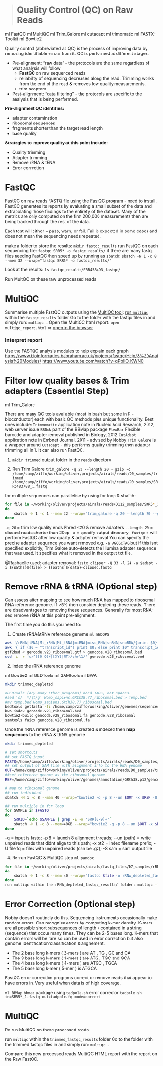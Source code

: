 > # Quality Control (QC) on Raw Reads

ml FastQC
ml MultiQC
ml Trim_Galore
ml cutadapt
ml trimomatic
ml FASTX-Toolkit
ml Bowtie2

Quality control (abbreviated as QC) is the process of improving data by removing identifiable errors from it. QC is performed at different stages:
- Pre-alignment: “raw data” - the protocols are the same regardless of what analysis will follow
	- **FastQC** on raw sequenced reads
	- reliability of sequencing decreases along the read. Trimming works from the end of the read & removes low quality measurements.
	- trim adapters
- Post-alignment: “data filtering” - the protocols are specific to the analysis that is being performed.

**Pre-alignment QC identifies:**
- adapter contamination
- ribosomal sequences
- fragments shorter than the target read length
- base quality

**Strategies to improve quality at this point include:**
- Quality trimming
- Adapter trimming
- Remove rRNA & tRNA
- Error correction

# FastQC

FastQC on raw reads FASTQ file using the [FastQC program](http://www.bioinformatics.babraham.ac.uk/projects/fastqc/) - need to install. FastQC generates its reports by evaluating a small subset of the data and extrapolating those findings to the entirety of the dataset. Many of the metrics are only computed on the first 200,000 measurements then are being tracked through the rest of the data.

Each test will either = pass; warn; or fail. Fail is expected in some cases and does not mean the sequencing needs repeated.
 
make a folder to store the results: `mkdir fastqc_results`
run FastQC on each sequencing file: `fastqc SRR5* -o fastqc_results/`
if there are many fastq files needing FastQC then speed up by running as `sbatch`: `sbatch -N 1 -c 8 --mem 32 --wrap="fastqc SRR5* -o fastqc_results/"`

Look at the results: `ls fastqc_results/ERR458493_fastqc/`

Run MultQC on these raw unprocessed reads

# MultiQC

Summarise multiple FastQC outputs using the [MultiQC tool](http://multiqc.info/):
[run `multiqc`](http://multiqc.info/docs/#running-multiqc) within the `fastqc_results` folder
Go to the folder with the fastqc files in and simply run: `multiqc .`
Open the MultiQC html report: `open multiqc_report.html` or [open in the browser](https://multiqc.info/docs/#using-multiqc-reports)

### Interpret report

Use the FASTQC analysis modules to help explain each graph
https://www.bioinformatics.babraham.ac.uk/projects/fastqc/Help/3%20Analysis%20Modules/
https://www.youtube.com/watch?v=qPbIlO_KWN0

# Filter low quality bases & Trim adapters (Essential Step)
ml Trim_Galore

There are many QC tools available (most in bash but some in R - bioconductor) each with basic QC methods plus unique functionality. Best ones include:
`Trimmomatic`  application note in Nucleic Acid Research, 2012, web server issue
`BBDuk` part of the BBMap package
`FlexBar` Flexible barcode and adapter removal  published in Biology, 2012
`CutAdapt`  application note in Embnet Journal, 2011 - advised by Nobby
`Trim Galore` is a wrapper around `Cutadapt` - this performs quality trimming then adaptor trimming all in 1. It can also run FastQC.

1. `mkdir trimmed` output folder in the `reads` directory

2. Run Trim Galore 
`trim_galore -q 20 --length 20 --gzip -o /home/camp/ziffo/working/oliver/projects/airals/reads/D0_samples/trimmed /home/camp/ziffo/working/oliver/projects/airals/reads/D0_samples/SRR5483788_1.fastq`

for multiple sequences can parallelise by using for loop & sbatch:
```bash
for file in ~/working/oliver/projects/airals/reads/D112_samples/SRR5*_1.fastq
do
	sbatch -N 1 -c 1 --mem 32 --wrap="trim_galore -q 20 --length 20 --gzip -fastqc -o /home/camp/ziffo/working/oliver/projects/airals/reads/D112_samples/trimmed $file";
done
```

`-q 20` = trim low quality ends Phred <20 & remove adapters
`--length 20` = discard reads shorter than 20bp
`-o` = specify output directory
`-fastqc` = will perform FastQC after low quality & adapter removal
You can specify the precise adapter sequence you want removed e.g. `-a AGCGCTAG` but if this isnt specified explicitly, Trim Galore auto-detects the Illumina adapter sequence that was used. It specifies what it removed in the output txt file.

@Raphaelle used:
adapter removal: `fastx_clipper -Q 33 -l 24 -a $adapt -i ${paths}${file} > ${paths}${data}-clipped.fastq`

# Remove rRNA & tRNA (Optional step)
Can assess after mapping to see how much RNA has mapped to ribosomal RNA reference genome. If >5% then consider depleting these reads. 
There are disadvantages to removing these sequences. Generally for most RNA-seq remove rRNA at this point pre-alignment.

The first time you do this you need to:
1. Create rRNA&tRNA reference genome
`ml BEDOPS`
```bash
awk '/rRNA|tRNA|Mt_rRNA|Mt_tRNA|miRNA|misc_RNA|snRNA|snoRNA/{print $0}' gencode.v28.primary_assembly.annotation.gtf > temp.gtf
awk '{ if ($0 ~ "transcript_id") print $0; else print $0" transcript_id \"\";"; }' temp.gtf > gencode.v28_ribosomal.gtf
gtf2bed < gencode.v28_ribosomal.gtf > gencode.v28_ribosomal.bed
sed -i -r 's/^([0-9]+|[XY]|MT)/chr\1/' gencode.v28_ribosomal.bed
```

2. Index the rRNA reference genome

ml Bowtie2
ml BEDTools
ml SAMtools
ml BWA

```bash
mkdir trimmed_depleted 

#BEDTools (any many other programs) need TABS, not spaces.
#sed 's/  */\t/g' Homo_sapiens.GRCh38.77_ribosomal.bed > temp.bed
#mv temp.bed Homo_sapiens.GRCh38.77_ribosomal.bed
bedtools getfasta -fi /home/camp/ziffo/working/oliver/genomes/sequences/human/GRCh38.primary_assembly.genome.fa -bed gencode.v28_ribosomal.bed -fo gencode.v28_ribosomal.fa
bwa index gencode.v28_ribosomal.bed
bowtie2-build gencode.v28_ribosomal.fa gencode.v28_ribosomal
samtools faidx gencode.v28_ribosomal.fa
```

Once the rRNA reference genome is created & indexed then **map sequences** to the rRNA & tRNA genome

```bash
mkdir trimmed_depleted 

# set shortcuts
## set FASTQ input
FASTQ=/home/camp/ziffo/working/oliver/projects/airals/reads/D0_samples/trimmed/SRR*.fq.qz
## set output of SAM file with alignment info to the RNA genome
OUT=/home/camp/ziffo/working/oliver/projects/airals/reads/D0_samples/trimmed_depleted
##set reference genome as the ribosomal genome
REF=/home/camp/ziffo/working/oliver/genomes/annotation/GRCh38.p12/gencode.v28_ribosomal

# map to ribosomal genome
## run individual 
sbatch -N 1 -c 8 --mem 40 --wrap="bowtie2 -q -p 8 --un $OUT -x $REF -U $FASTQ -S $RNA_SAM"

## run multiple in for loop
for SAMPLE in $FASTQ 
do
	SRRID=`echo $SAMPLE | grep -E -o 'SRR[0-9]+'`
	sbatch -N 1 -c 8 --mem=40GB --wrap="bowtie2 -q -p 8 --un $OUT -x $REF -U $SAMPLE -S ${OUT}_${SRRID}.sam";
done
```
-q = input is fastq; -p 8 = launch 8 alignment threads; --un (path) = write unpaired reads that didnt align to this path; -x bt2 = index filename prefix; -U file.fq = files with unpaired reads (can be .gz); -S sam = sam output file

4. Re-run FastQC & MultiQC step
`ml pandoc`
```bash
for file in ~/working/oliver/projects/airals/fastq_files/D7_samples/rRNA_depleted/SRR5*_1.fastq
do
	sbatch -N 1 -c 8 --mem 40 --wrap="fastqc $file -o rRNA_depleted_fastqc_results/";
done
run multiqc within the rRNA_depleted_fastqc_results/ folder: multiqc -f .
```
 
# Error Correction (Optional step)
Nobby doesn't routinely do this. 
Sequencing instruments occasionally make random errors. Can recognise errors by computing k-mer density. K-mers are all possible short subsequences of length `k` contained in a string (sequence) that occur many times. They can be 2-5 bases long. K-mers that contain errors will be rare so can be used in error correction but also genome identification/classification & alignement.

- The 2 base long k-mers ( 2-mers ) are AT , TG , GC and CA
- The 3 base long k-mers ( 3-mers ) are ATG , TGC and GCA
- The 4 base long k-mers ( 4-mers ) are ATGC , TGCA
- The 5 base long k-mer ( 5-mer ) is ATGCA

FastQC error correction programs correct or remove reads that appear to have errors in. Very useful when data is of high coverage.

`ml BBMap`
`bbmap` package using `tadpole.sh` error corrector
`tadpole.sh in=SRR5*_1.fastq out=tadpole.fq mode=correct`

# MultiQC

Re run MultiQC on these processed reads

run `multiqc` within the `trimmed_fastqc_results` folder
Go to the folder with the trimmed fastqc files in and simply run: `multiqc .`

Compare this new processed reads MultiQC HTML report with the report on the Raw FastQC.
<!--stackedit_data:
eyJoaXN0b3J5IjpbNzIwNzAzOTg0LC0xNDcwNDEzMTM5LDEwNj
k2MDAyNzcsNjQ3MjIwMDUzLDk5MDAwNDgxMSwtMTg2ODc2NzIx
OCwtMTg5OTgyMDIyXX0=
-->